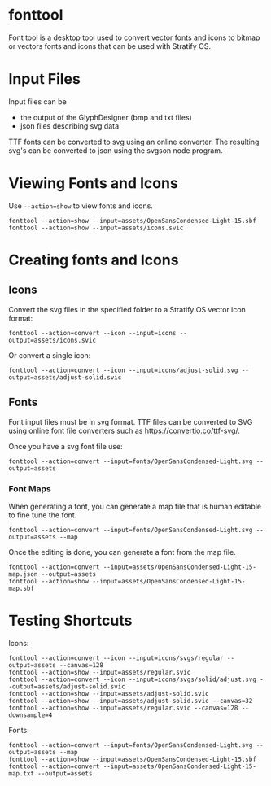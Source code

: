 # fonttool

Font tool is a desktop tool used to convert vector fonts and icons to bitmap or vectors fonts and icons that can be used with Stratify OS.

# Input Files

Input files can be 

- the output of the GlyphDesigner (bmp and txt files)
- json files describing svg data

TTF fonts can be converted to svg using an online converter. The resulting svg's can be converted to json using the svgson node program.

# Viewing Fonts and Icons

Use `--action=show` to view fonts and icons.

```
fonttool --action=show --input=assets/OpenSansCondensed-Light-15.sbf
fonttool --action=show --input=assets/icons.svic
```

# Creating fonts and Icons

## Icons

Convert the svg files in the specified folder to a Stratify OS vector icon format:

```
fonttool --action=convert --icon --input=icons --output=assets/icons.svic
```

Or convert a single icon:

```
fonttool --action=convert --icon --input=icons/adjust-solid.svg --output=assets/adjust-solid.svic
```

## Fonts

Font input files must be in svg format. TTF files can be converted to SVG using online font file converters such as https://convertio.co/ttf-svg/.

Once you have a svg font file use:

```
fonttool --action=convert --input=fonts/OpenSansCondensed-Light.svg --output=assets
```

### Font Maps

When generating a font, you can generate a map file that is human editable to fine tune the font.

```
fonttool --action=convert --input=fonts/OpenSansCondensed-Light.svg --output=assets --map
```

Once the editing is done, you can generate a font from the map file.

```
fonttool --action=convert --input=assets/OpenSansCondensed-Light-15-map.json --output=assets
fonttool --action=show --input=assets/OpenSansCondensed-Light-15-map.sbf
```


# Testing Shortcuts

Icons:

```
fonttool --action=convert --icon --input=icons/svgs/regular --output=assets --canvas=128
fonttool --action=show --input=assets/regular.svic
fonttool --action=convert --icon --input=icons/svgs/solid/adjust.svg --output=assets/adjust-solid.svic
fonttool --action=show --input=assets/adjust-solid.svic
fonttool --action=show --input=assets/adjust-solid.svic --canvas=32
fonttool --action=show --input=assets/regular.svic --canvas=128 --downsample=4

```

Fonts:


```
fonttool --action=convert --input=fonts/OpenSansCondensed-Light.svg --output=assets --map
fonttool --action=show --input=assets/OpenSansCondensed-Light-15.sbf
fonttool --action=convert --input=assets/OpenSansCondensed-Light-15-map.txt --output=assets
```